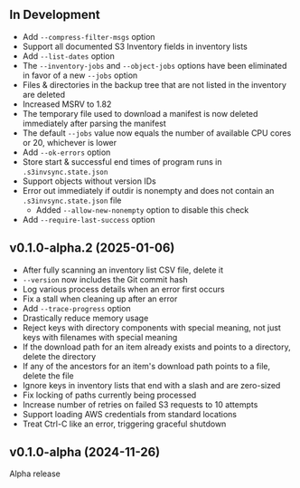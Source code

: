 In Development
--------------
- Add `--compress-filter-msgs` option
- Support all documented S3 Inventory fields in inventory lists
- Add `--list-dates` option
- The `--inventory-jobs` and `--object-jobs` options have been eliminated in
  favor of a new `--jobs` option
- Files & directories in the backup tree that are not listed in the inventory
  are deleted
- Increased MSRV to 1.82
- The temporary file used to download a manifest is now deleted immediately
  after parsing the manifest
- The default `--jobs` value now equals the number of available CPU cores or
  20, whichever is lower
- Add `--ok-errors` option
- Store start & successful end times of program runs in `.s3invsync.state.json`
- Support objects without version IDs
- Error out immediately if outdir is nonempty and does not contain an
  `.s3invsync.state.json` file
    - Added `--allow-new-nonempty` option to disable this check
- Add `--require-last-success` option

v0.1.0-alpha.2 (2025-01-06)
---------------------------
- After fully scanning an inventory list CSV file, delete it
- `--version` now includes the Git commit hash
- Log various process details when an error first occurs
- Fix a stall when cleaning up after an error
- Add `--trace-progress` option
- Drastically reduce memory usage
- Reject keys with directory components with special meaning, not just keys
  with filenames with special meaning
- If the download path for an item already exists and points to a directory,
  delete the directory
- If any of the ancestors for an item's download path points to a file, delete
  the file
- Ignore keys in inventory lists that end with a slash and are zero-sized
- Fix locking of paths currently being processed
- Increase number of retries on failed S3 requests to 10 attempts
- Support loading AWS credentials from standard locations
- Treat Ctrl-C like an error, triggering graceful shutdown

v0.1.0-alpha (2024-11-26)
-------------------------
Alpha release
